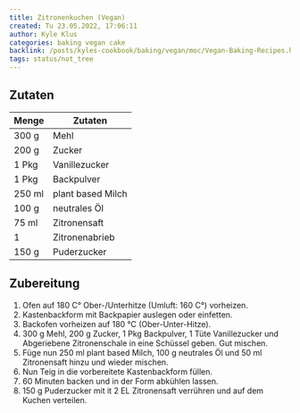 ```yaml
---
title: Zitronenkuchen (Vegan)
created: Tu 23.05.2022, 17:06:11
author: Kyle Klus
categories: baking vegan cake
backlink: /posts/kyles-cookbook/baking/vegan/moc/Vegan-Baking-Recipes.html
tags: status/not_tree
---
```


## Zutaten

| Menge            | Zutaten          |
| ---------------- | ---------------- |
| 300 g             | Mehl             |
| 200 g               | Zucker           |
| 1 Pkg             | Vanillezucker      |
| 1 Pkg             | Backpulver      |
| 250 ml            | plant based Milch             |
| 100 g              | neutrales Öl            |
| 75 ml             | Zitronensaft    |
| 1             | Zitronenabrieb    |
| 150 g            | Puderzucker    |

## Zubereitung

1. Ofen auf 180 C° Ober-/Unterhitze (Umluft: 160 C°) vorheizen.
2. Kastenbackform mit Backpapier auslegen oder einfetten.
3. Backofen vorheizen auf 180 °C (Ober-Unter-Hitze).
4. 300 g Mehl, 200 g Zucker, 1 Pkg Backpulver, 1 Tüte Vanillezucker und Abgeriebene Zitronenschale in eine Schüssel geben. Gut mischen.
5. Füge nun 250 ml plant based Milch, 100 g neutrales Öl und 50 ml Zitronensaft hinzu und wieder mischen.
6. Nun Teig in die vorbereitete Kastenbackform füllen.
7. 60 Minuten backen und in der Form abkühlen lassen.
8. 150 g Puderzucker mit it 2 EL Zitronensaft verrühren und auf dem Kuchen verteilen.
